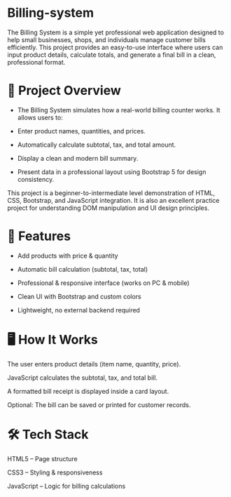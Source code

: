 # Billing-system

The Billing System is a simple yet professional web application designed to help small businesses, shops, and individuals manage customer bills efficiently. This project provides an easy-to-use interface where users can input product details, calculate totals, and generate a final bill in a clean, professional format.

# 📖 Project Overview

- The Billing System simulates how a real-world billing counter works. It allows users to:

- Enter product names, quantities, and prices.

- Automatically calculate subtotal, tax, and total amount.

- Display a clean and modern bill summary.

- Present data in a professional layout using Bootstrap 5 for design consistency.

This project is a beginner-to-intermediate level demonstration of HTML, CSS, Bootstrap, and JavaScript integration. It is also an excellent practice project for understanding DOM manipulation and UI design principles.

# 🚀 Features

- Add products with price & quantity

- Automatic bill calculation (subtotal, tax, total)

- Professional & responsive interface (works on PC & mobile)

- Clean UI with Bootstrap and custom colors

- Lightweight, no external backend required

# 🖥️ How It Works

The user enters product details (item name, quantity, price).

JavaScript calculates the subtotal, tax, and total bill.

A formatted bill receipt is displayed inside a card layout.

Optional: The bill can be saved or printed for customer records.

# 🛠️ Tech Stack

HTML5 – Page structure

CSS3 – Styling & responsiveness

JavaScript – Logic for billing calculations
